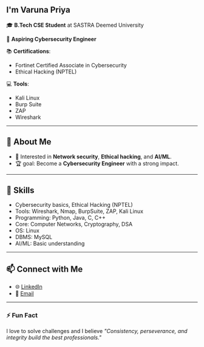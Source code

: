 ## I'm Varuna Priya 

🎓 **B.Tech CSE Student** at SASTRA Deemed University  

🔐 **Aspiring Cybersecurity Engineer**  

📚 **Certifications**:  
- Fortinet Certified Associate in Cybersecurity  
- Ethical Hacking (NPTEL)  

💻 **Tools**:  
- Kali Linux  
- Burp Suite  
- ZAP  
- Wireshark  


---

## 🚀 About Me
 
- 🔎 Interested in **Network security**, **Ethical hacking**, and **AI/ML**.   
- 🏆 goal: Become a **Cybersecurity Engineer** with a strong impact.

---

## 💪 Skills
- Cybersecurity basics, Ethical Hacking (NPTEL)
- Tools: Wireshark, Nmap, BurpSuite, ZAP, Kali Linux
- Programming: Python, Java, C, C++
- Core: Computer Networks, Cryptography, DSA
- OS: Linux
- DBMS: MySQL
- AI/ML: Basic understanding

---


## 📫 Connect with Me
- 🌐 [LinkedIn](www.linkedin.com/in/varuna-priya-n-a7b428321)
- 📧 [Email](varunavee.427@gmail.com)

---

### ⚡ Fun Fact
I love to solve challenges and I believe *"Consistency, perseverance, and integrity build the best professionals."*



